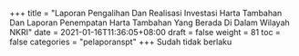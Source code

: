 +++
title = "Laporan Pengalihan Dan Realisasi Investasi Harta Tambahan Dan Laporan Penempatan Harta Tambahan Yang Berada Di Dalam Wilayah NKRI"
date = 2021-01-16T11:36:05+08:00
draft = false
weight = 81
toc = false
categories = "pelaporanspt"
+++
Sudah tidak berlaku